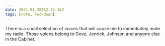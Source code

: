 ```yaml
---
date: 2021-01-28T12:42:16Z
tags: [note, lockdown]
---
```


There is a small selection of voices that will cause me to immediately mute my radio. Those voices belong to Gove, Jenrick, Johnson and anyone else in the Cabinet.
